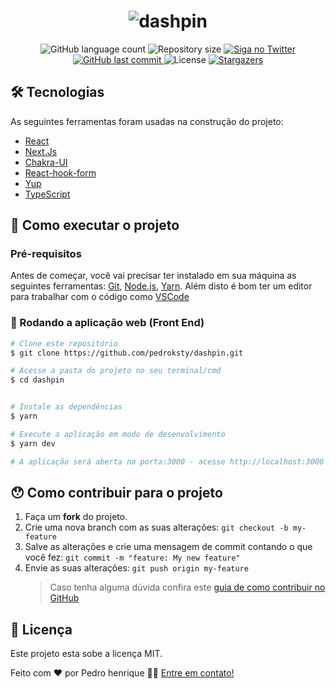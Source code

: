 <h1 align="center">
    <img alt="dashpin" title="dashpin" src="https://i.imgur.com/bmUW7DT.png" />
</h1>

<p align="center">
  <img alt="GitHub language count" src="https://img.shields.io/github/languages/count/pedroksty/dashpin?color=%2304D361">

  <img alt="Repository size" src="https://img.shields.io/github/repo-size/pedroksty/dashpin">

  <a href="https://www.twitter.com/pedroksty/">
    <img alt="Siga no Twitter" src="https://img.shields.io/twitter/url?url=https%3A%2F%2Fgithub.com%2Fpedroksty%2Fnlw1">
  </a>
	
  
  <a href="https://github.com/pedroksty/dashpin/commits/master">
    <img alt="GitHub last commit" src="https://img.shields.io/github/last-commit/pedroksty/dashpin">
  </a>

  <img alt="License" src="https://img.shields.io/badge/license-MIT-brightgreen">
   <a href="https://github.com/pedroksty/dashpin/stargazers">
    <img alt="Stargazers" src="https://img.shields.io/github/stars/pedroksty/dashpin?style=social">
  </a>
</p>

## 🛠 Tecnologias

As seguintes ferramentas foram usadas na construção do projeto:

- [React][reactjs]
- [Next.Js][next]
- [Chakra-UI][chakra]
- [React-hook-form][form]
- [Yup][yup]
- [TypeScript][typescript]

## 🚀 Como executar o projeto

### Pré-requisitos

Antes de começar, você vai precisar ter instalado em sua máquina as seguintes ferramentas:
[Git](https://git-scm.com), [Node.js][nodejs], [Yarn][yarn].
Além disto é bom ter um editor para trabalhar com o código como [VSCode][vscode]

### 🧭 Rodando a aplicação web (Front End)

```bash
# Clone este repositório
$ git clone https://github.com/pedroksty/dashpin.git

# Acesse a pasta do projeto no seu terminal/cmd
$ cd dashpin


# Instale as dependências
$ yarn

# Execute a aplicação em modo de desenvolvimento
$ yarn dev

# A aplicação será aberta na porta:3000 - acesse http://localhost:3000
```

## 😯 Como contribuir para o projeto

1. Faça um **fork** do projeto.
2. Crie uma nova branch com as suas alterações: `git checkout -b my-feature`
3. Salve as alterações e crie uma mensagem de commit contando o que você fez: `git commit -m "feature: My new feature"`
4. Envie as suas alterações: `git push origin my-feature`
   > Caso tenha alguma dúvida confira este [guia de como contribuir no GitHub](https://github.com/firstcontributions/first-contributions)

## 📝 Licença

Este projeto esta sobe a licença MIT.

Feito com ❤️ por Pedro henrique 👋🏽 [Entre em contato!](https://www.linkedin.com/in/pedro-henrique-b9541a199/)

[nodejs]: https://nodejs.org/
[typescript]: https://www.typescriptlang.org/
[expo]: https://expo.io/
[reactjs]: https://reactjs.org
[rn]: https://facebook.github.io/react-native/
[yarn]: https://yarnpkg.com/
[vscode]: https://code.visualstudio.com/
[vceditconfig]: https://marketplace.visualstudio.com/items?itemName=EditorConfig.EditorConfig
[license]: https://opensource.org/licenses/MIT
[vceslint]: https://marketplace.visualstudio.com/items?itemName=dbaeumer.vscode-eslint
[prettier]: https://marketplace.visualstudio.com/items?itemName=esbenp.prettier-vscode
[rs]: https://rocketseat.com.br
[yarn]: https://yarnpkg.com/getting-started/install
[next]: https://vercel.com/solutions/nextjs
[chakra]: https://chakra-ui.com/
[form]: https://react-hook-form.com/
[yup]: https://github.com/jquense/yup
